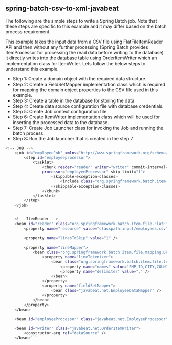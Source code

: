 spring-batch-csv-to-xml-javabeat
------------------------------------

The following are the simple steps to write a Spring Batch job. Note that these steps are specific to this example and it may differ based on the batch process requirement.

This example takes the input data from a CSV file using FlatFileItemReader API and then without any further processing (Spring Batch provides ItemProcessor for processing the read data before writing to the database) it directly writes into the database table using OrderItemWriter which an implementation class for ItemWriter. Lets follow the below steps to understand this example.

- Step 1: Create a domain object with the required data structure.
- Step 2: Create a FieldSetMapper implementation class which is required for mapping the domain object properties to the CSV file used in this example.
- Step 3: Create a table in the database for storing the data
- Step 4: Create data source configuration file with database credentials.
- Step 5: Create Job context configuration file
- Step 6: Create ItemWriter implementation class which will be used for inserting the processed data to the database.
- Step 7: Create Job Launcher class for invoking the Job and running the batch process.
- Step 8: Run the Job launcher that is created in the step 7.


```sh
<!-- JOB -->
	<job id="employeeJob" xmlns="http://www.springframework.org/schema/batch">
		<step id="employeeprocessor">
			<tasklet>
				<chunk reader="reader" writer="writer" commit-interval="3" 
				processor="employeeProcessor" skip-limit="1">
					<skippable-exception-classes>
						<include class="org.springframework.batch.item.file.FlatFileParseException" />
					</skippable-exception-classes>
				</chunk>
			</tasklet>
		</step>
	</job>


	<!-- ItemReader -->
	<bean id="reader" class="org.springframework.batch.item.file.FlatFileItemReader" scope="step">
		<property name="resource" value="classpath:input/employees.csv" />
		
		<property name="linesToSkip" value="1" />
		
		<property name="lineMapper">
			<bean class="org.springframework.batch.item.file.mapping.DefaultLineMapper">
				<property name="lineTokenizer">
					<bean class="org.springframework.batch.item.file.transform.DelimitedLineTokenizer">
						<property name="names" value="EMP_ID,CITY,COUNTRY" />
						<property name="delimiter" value="," />
					</bean>
				</property>
				<property name="fieldSetMapper">
					<bean class="javabeat.net.EmployeeDataMapper" />
				</property>
			</bean>
		</property>
	</bean>
	
	<bean id="employeeProcessor" class="javabeat.net.EmployeeProcessor" />

	<bean id="writer" class="javabeat.net.OrderItemWriter">
		<constructor-arg ref="dataSource" />
	</bean>```